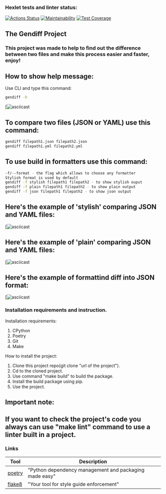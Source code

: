 ### Hexlet tests and linter status:
[![Actions Status](https://github.com/kochetkoov/python-project-50/actions/workflows/hexlet-check.yml/badge.svg)](https://github.com/kochetkoov/python-project-50/actions/hexlet-check.yml) 
[![Maintainability](https://api.codeclimate.com/v1/badges/40413e95b9fc7998f651/maintainability)](https://codeclimate.com/github/kochetkoov/python-project-50/maintainability)
[![Test Coverage](https://api.codeclimate.com/v1/badges/40413e95b9fc7998f651/test_coverage)](https://codeclimate.com/github/kochetkoov/python-project-50/test_coverage)

## The Gendiff Project

### This project was made to help to find out the difference between two files and make this process easier and faster, enjoy!

## How to show help message:
Use CLI and type this command: 
``` sh
gendiff -h
```
 [![asciicast](https://asciinema.org/a/yqm2SFser6KZmcvhUHNfSh9Jf.svg)

## To compare two files (JSON or YAML) use this command:
``` sh
gendiff filepath1.json filepath2.json
gendiff filepath1.yml filepath2.yml
```

## To use build in formatters use this command:
``` sh
-f/--format - the flag which allows to choose any formatter
Stylish format is used by default
gendiff -f stylish filepath1 filepath2 - to show stylish ouput
gendiff -f plain filepath1 filepath2 - to show plain output
gendiff -f json filepath1 filepath2 - to show json output
```

## Here's the example of 'stylish' comparing JSON and YAML files:
[![asciicast](https://asciinema.org/a/H6xU2wSSLv08NDAtmkrkEWUXj)

## Here's the example of 'plain' comparing JSON and YAML files:
[![asciicast](https://asciinema.org/a/3Q0Q5SQGdzIsS7vCrIlb0qRzo)

## Here's the example of formattind diff into JSON format:
[![asciicast](https://asciinema.org/a/kpQfZ2qY5gIzE9n7ELjlmnWvs)

### Installation requirements and instruction.
Installation requirements:
1. CPython
2. Poetry
3. Git
4. Make

How to install the project:
1. Clone this project repo(git clone "url of the project").
2. Cd to the cloned project.
3. Use command "make build" to build the package.
4. Install the build package using pip.
5. Use the project.

## Important note:

## If you want to check the project's code you always can use "make lint" command to use a linter built in a project.

### Links

| Tool                                 | Description |
|--------------------------------------|-------------|
| [poetry](https://python-poetry.org/) | "Python dependency management and packaging made easy" |
| [flake8](https://flake8.pycqa.org/en/latest/) | "Your tool for style guide enforcement" |
